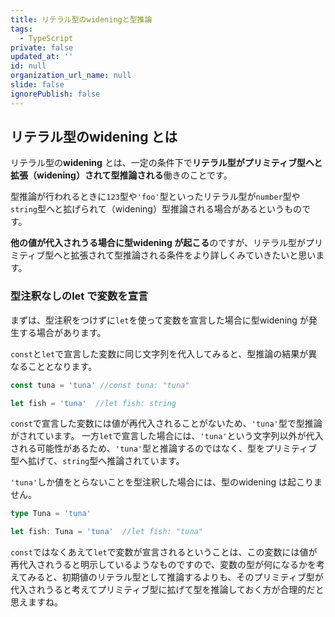 ```yaml
---
title: リテラル型のwideningと型推論
tags:
  - TypeScript
private: false
updated_at: ''
id: null
organization_url_name: null
slide: false
ignorePublish: false
---
```

## リテラル型のwidening とは
リテラル型の**widening** とは、一定の条件下で**リテラル型がプリミティブ型へと拡張（widening）されて型推論される**働きのことです。

型推論が行われるときに`123`型や`'foo'`型といったリテラル型が`number`型や`string`型へと拡げられて（widening）型推論される場合があるというものです。

**他の値が代入されうる場合に型widening が起こる**のですが、リテラル型がプリミティブ型へと拡張されて型推論される条件をより詳しくみていきたいと思います。

### 型注釈なしのlet で変数を宣言
まずは、型注釈をつけずに`let`を使って変数を宣言した場合に型widening が発生する場合があります。

`const`と`let`で宣言した変数に同じ文字列を代入してみると、型推論の結果が異なることとなります。
```ts
const tuna = 'tuna' //const tuna: "tuna"

let fish = 'tuna'  //let fish: string
```
`const`で宣言した変数には値が再代入されることがないため、`'tuna'`型で型推論がされています。
一方`let`で宣言した場合には、`'tuna'`という文字列以外が代入される可能性があるため、`'tuna'`型と推論するのではなく、型をプリミティブ型へ拡げて、`string`型へ推論されています。

`'tuna'`しか値をとらないことを型注釈した場合には、型のwidening は起こりません。
```ts
type Tuna = 'tuna'

let fish: Tuna = 'tuna'  //let fish: "tuna"
```

`const`ではなくあえて`let`で変数が宣言されるということは、この変数には値が再代入されうると明示しているようなものですので、変数の型が何になるかを考えてみると、初期値のリテラル型として推論するよりも、そのプリミティブ型が代入されうると考えてプリミティブ型に拡げて型を推論しておく方が合理的だと思えますね。

